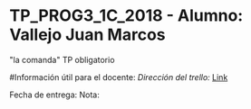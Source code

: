 # TP_PROG3_1C_2018 - Alumno: Vallejo Juan Marcos
"la comanda" TP obligatorio

#Información útil para el docente:
_Dirección del trello:_ [Link](https://trello.com/b/HuPPzebO)

Fecha de entrega:
Nota:
